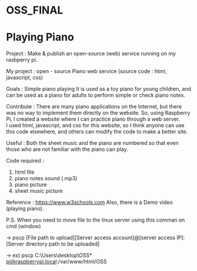 # OSS_FINAL
# Playing Piano 

Project : Make & publish an open-source (web) service running on my rasbperry pi.

My project : open - source Piano web service
(source code :  html, javascript, css) 

Goals : Simple piano playing
        It is used as a toy piano for young children, and can be used as a piano for adults to perform simple or check piano notes. 

Contribute : There are many piano applications on the Internet, but there was no way to implement them directly on the website.
                So, using Raspberry Pi, I created a website where I can practice piano through a web server.  
                I used html, javascript, and css for this website, so I think anyone can use this code elsewhere, and others can modify                 the code to make a better site.
                
  Useful : Both the sheet music and the piano are numbered so that even those who are not familiar with the piano can play.
        
        
Code required : 
  1) html file
  2) piano notes sound (.mp3)
  3) piano picture
  4) sheet music picture


Reference : https://www.w3schools.com
Also, there is a Demo video (playing piano).




P.S. When you need to move file to the linux server
using this comman on cmd (window)

-> pscp [File path to upload][Server access account]@[server access IP]:[Server directory path to be uploaded]

-> ex) pscp C:\Users\desktop\OSS\* pi@raspberrypi.local:/var/www/html/OSS
